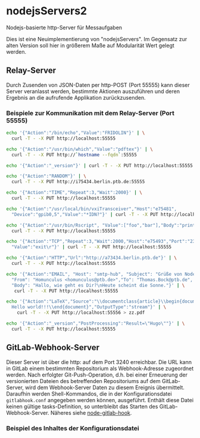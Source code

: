 # nodejsServers2

Nodejs-basierte http-Server für Messaufgaben

Dies ist eine Neuimplementierung von "nodejsServers". Im Gegensatz zur alten
Version soll hier in größerem Maße auf Modularität Wert gelegt werden.

##  Relay-Server

Durch Zusenden von JSON-Daten per http-POST (Port 55555) kann dieser Server veranlasst werden, bestimmte Aktionen auszuführen und deren Ergebnis an die aufrufende Applikation zurückzusenden.

### Beispiele zur Kommunikation mit dem Relay-Server (Port 55555)

```bash
echo '{"Action":"/bin/echo","Value":"FRIDOLIN"}' | \
  curl -T - -X PUT http://localhost:55555

echo '{"Action":"/usr/bin/which","Value":"pdftex"}' | \
  curl -T - -X PUT http://`hostname --fqdn`:55555

echo '{"Action":"_version"}' | curl -T - -X PUT http://localhost:55555

echo '{"Action":"RANDOM"}' | \
  curl -T - -X PUT http://i75434.berlin.ptb.de:55555

echo '{"Action":"TIME","Repeat":3,"Wait":2000}' | \
  curl -T - -X PUT http://localhost:55555

echo '{"Action":"/usr/local/bin/vxiTransceiver","Host":"e75481",
  "Device":"gpib0,5","Value":"*IDN?"}' | curl -T - -X PUT http://localhost:55555

echo '{"Action":"/usr/bin/Rscript", "Value":["foo","bar"],"Body":"print(17+4)"}' | \
  curl -T - -X PUT http://localhost:55555

echo '{"Action":"TCP","Repeat":3,"Wait":2000,"Host":"e75493","Port":"23",
  "Value":"exit\r"}' | curl -T - -X PUT http://localhost:55555

echo '{"Action":"HTTP","Url":"http://a73434.berlin.ptb.de"}' | \
  curl -T - -X PUT http://localhost:55555

echo '{"Action":"EMAIL", "Host": "smtp-hub", "Subject": "Grüße von NodeJS",
  "From": "Homunculus <homunculus@ptb.de>","To": "Thomas.Bock@ptb.de",
  "Body": "Hallo, wie geht es Dir?\nHeute scheint die Sonne."}' | \
   curl -T - -X PUT http://localhost:55555

echo '{"Action":"LaTeX","Source":"\\documentclass{article}\\begin{document}
  Hello world!!!\\end{document}","OutputType":"stream"}' | \
    curl -T - -X PUT http://localhost:55556 > zz.pdf

echo '{"Action":"_version","PostProcessing":"Result=\"Hugo\""}' | \
  curl -T - -X PUT http://localhost:55555
```
##  GitLab-Webhook-Server

Dieser Server ist über die http: auf dem Port 3240 erreichbar. Die URL kann in GitLab einem bestimmten Repositorium als Webhook-Adresse zugeordnet werden. Nach erfolgter Git-Push-Operation, d.h. bei einer Erneuerung der versionierten Dateien des betreffenden Repositoriums auf dem GitLab-Server, wird dem Webhook-Server Daten zu diesem Ereignis übermittelt. Daraufhin werden Shell-Kommandos, die in der  Konfigurationsdatei `gitlabhook.conf` angegeben werden können, ausgeführt. Enthält diese Datei keinen gültige tasks-Definition, so unterbleibt das Starten des GitLab-Webhook-Server. Näheres siehe [node-gitlab-hook](rolf.niepraschk/node-gitlab-hook).

### Beispiel des Inhaltes der Konfigurationsdatei





